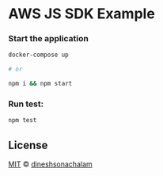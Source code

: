 # AWS JS SDK Example

### Start the application

```sh
docker-compose up

# or

npm i && npm start
```

### Run test:
```sh
npm test
```

## License

[MIT](https://choosealicense.com/licenses/mit/) © [dineshsonachalam](https://www.github.com/dineshsonachalam)